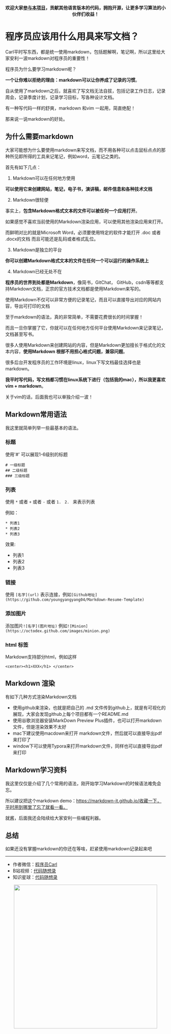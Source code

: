 <p align="center">
  <a href="https://mp.weixin.qq.com/s/RsdcQ9umo09R6cfnwXZlrQ"><img src="https://img.shields.io/badge/PDF下载-代码随想录-blueviolet" alt=""></a>
  <a href="https://mp.weixin.qq.com/s/b66DFkOp8OOxdZC_xLZxfw"><img src="https://img.shields.io/badge/刷题-微信群-green" alt=""></a>
  <a href="https://space.bilibili.com/525438321"><img src="https://img.shields.io/badge/B站-代码随想录-orange" alt=""></a>
  <a href="https://mp.weixin.qq.com/s/QVF6upVMSbgvZy8lHZS3CQ"><img src="https://img.shields.io/badge/知识星球-代码随想录-blue" alt=""></a>
</p>
<p align="center"><strong>欢迎大家<a href="https://mp.weixin.qq.com/s/tqCxrMEU-ajQumL1i8im9A">参与本项目</a>，贡献其他语言版本的代码，拥抱开源，让更多学习算法的小伙伴们收益！</strong></p>




# 程序员应该用什么用具来写文档？ 

Carl平时写东西，都是统一使用markdown，包括题解啊，笔记啊，所以这里给大家安利一波markdown对程序员的重要性！

程序员为什么要学习markdown呢？

**一个让你难以拒绝的理由：markdown可以让你养成了记录的习惯**。

自从使用了markdown之后，就喜欢了写文档无法自拔，包括记录工作日志，记录周会，记录季度计划，记录学习目标，写各种设计文档。

有一种写代码一样的舒爽，markdown 和vim 一起用，简直绝配！

那来说一说markdown的好处。

## 为什么需要markdown

大家可能想为什么要使用markdown来写文档，而不用各种可以点击鼠标点点的那种所见即所得的工具来记笔记，例如word，云笔记之类的。

首先有如下几点：

1. Markdown可以在任何地方使用

**可以使用它来创建网站，笔记，电子书，演讲稿，邮件信息和各种技术文档**

2.  Markdown很轻便

事实上，**包含Markdown格式文本的文件可以被任何一个应用打开**。

如果感觉不喜欢当前使用的Markdown渲染应用，可以使用其他渲染应用来打开。

而鲜明对比的就是Microsoft Word，必须要使用特定的软件才能打开 .doc 或者 .docx的文档 而且可能还是乱码或者格式乱位。

3. Markdown是独立的平台

**你可以创建Markdown格式文本的文件在任何一个可以运行的操作系统上**

4. Markdown已经无处不在

**程序员的世界到处都是Markdown**，像简书，GitChat， GitHub，csdn等等都支持Markdown文档，正宗的官方技术文档都是使用Markdown来写的。

使用Markdown不仅可以非常方便的记录笔记，而且可以直接导出对应的网站内容，导出可打印的文档

至于markdown的语法，真的非常简单，不需要花费很长的时间掌握！

而且一旦你掌握了它，你就可以在任何地方任何平台使用Markdown来记录笔记，文档甚至写书。

很多人使用Markdown来创建网站的内容，但是Markdown更加擅长于格式化的文本内容，**使用Markdown 根部不用担心格式问题，兼容问题**。

很多后台开发程序员的工作环境是linux，linux下写文档最佳选择也是markdown。

**我平时写代码，写文档都习惯在linux系统下进行（包括我的mac），所以我更喜欢vim + markdown**。

关于vim的话，后面我也可以单独介绍一波！

## Markdown常用语法

我这里就简单列举一些最基本的语法。

### 标题

使用'#' 可以展现1-6级别的标题

```
# 一级标题
## 二级标题
### 三级标题
```

### 列表

使用 `*` 或者 `+` 或者 `-` 或者 `1. ` `2. ` 来表示列表

例如：

```
* 列表1
* 列表2
* 列表3
```

效果:
* 列表1
* 列表2
* 列表3

### 链接

使用 `[名字](url)` 表示连接，例如`[Github地址](https://github.com/youngyangyang04/Markdown-Resume-Template)`


### 添加图片

添加图片`![名字](图片地址)`  例如`![Minion](https://octodex.github.com/images/minion.png)`

### html 标签

Markdown支持部分html，例如这样

```
<center><h1>XXX</h1> </center>
```

## Markdown 渲染

有如下几种方式渲染Markdown文档

* 使用github来渲染，也就是把自己的 .md 文件传到github上，就是有可视化的展现，大家会发现github上每个项目都有一个README.md
* 使用谷歌浏览器安装MarkDown Preview Plus插件，也可以打开markdown文件，但是渲染效果不太好
* mac下建议使用macdown来打开 markdown文件，然后就可以直接导出pdf来打印了
* window下可以使用Typora来打开markdown文件，同样也可以直接导出pdf来打印

## Markdown学习资料

我这里仅仅是介绍了几个常用的语法，刚开始学习Markdown的时候语法难免会忘。

所以建议把这个markdown demo：https://markdown-it.github.io/收藏一下，平时用到哪里了忘了就看一看。

就酱，后面我还会陆续给大家安利一些编程利器。

## 总结

如果还没有掌握markdown的你还在等啥，赶紧使用markdown记录起来吧





-----------------------
* 作者微信：[程序员Carl](https://mp.weixin.qq.com/s/b66DFkOp8OOxdZC_xLZxfw)
* B站视频：[代码随想录](https://space.bilibili.com/525438321)
* 知识星球：[代码随想录](https://mp.weixin.qq.com/s/QVF6upVMSbgvZy8lHZS3CQ)
<div align="center"><img src=../pics/公众号.png width=450 alt=> </img></div>
